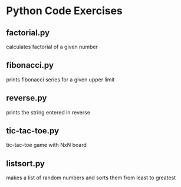 # Python Code Exercises

## factorial.py
calculates factorial of a given number

## fibonacci.py
prints fibonacci series for a given upper limit

## reverse.py
prints the string entered in reverse

## tic-tac-toe.py
tic-tac-toe game with NxN board

## listsort.py
makes a list of random numbers and sorts them from least to greatest